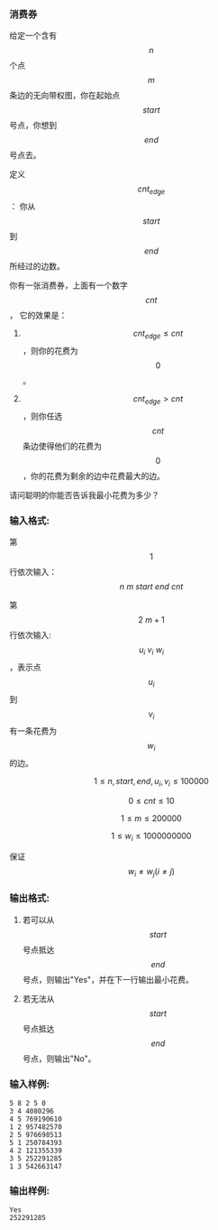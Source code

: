 ### 消费券

给定一个含有 $$n$$ 个点 $$m$$ 条边的无向带权图，你在起始点 $$start$$ 号点，你想到 $$end$$ 号点去。

定义 $$cnt_{edge}$$： 你从 $$start$$ 到 $$end$$ 所经过的边数。

你有一张消费券，上面有一个数字 $$cnt$$， 它的效果是：

1. $$cnt_{edge} \le cnt$$，则你的花费为 $$0$$。 

2. $$cnt_{edge} > cnt$$，则你任选 $$cnt$$ 条边使得他们的花费为 $$0$$，你的花费为剩余的边中花费最大的边。

请问聪明的你能否告诉我最小花费为多少？

### 输入格式:

第 $$1$$ 行依次输入：$$n ~ m ~ start ~ end ~ cnt$$

第 $$2 ~ m + 1$$ 行依次输入: $$u_i ~ v_i ~ w_i$$，表示点 $$u_i$$ 到 $$v_i$$ 有一条花费为 $$w_i$$ 的边。

$$1\le n, start, end, u_i, v_i \le 100000$$

$$0 \le cnt \le 10$$

$$1\le m \le 200000$$

$$1\le w_i \le 1000000000$$

保证$$w_i \ne w_j (i \ne j)$$

### 输出格式:

1. 若可以从 $$start$$ 号点抵达 $$end$$ 号点，则输出"Yes"，并在下一行输出最小花费。

2. 若无法从 $$start$$ 号点抵达 $$end$$ 号点，则输出"No"。

### 输入样例:

```in
5 8 2 5 0
3 4 4080296
4 5 769190610
1 2 957482570
2 5 976698513
5 1 250784393
4 2 121355339
3 5 252291285
1 3 542663147
```

### 输出样例:

```out
Yes
252291285
```